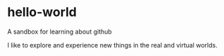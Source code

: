 # hello-world
A sandbox for learning about github

I like to explore and experience new things in the real and virtual worlds.
